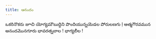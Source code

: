 ```yaml
---
title: ఆనందం
---
```


ఒకరినొకరు జూచి యోగ్యమౌబుద్ధిని 
పొందియున్నయెడల పోరులణగు Ị 
ఆత్మగౌరవమున ఆనందమొనగూరు 
భావరత్నబాల ! భాగ్యలీల !